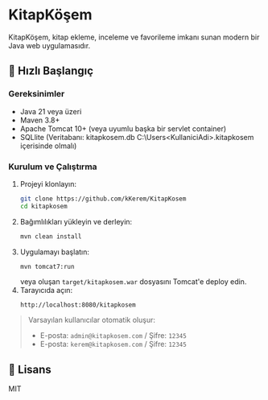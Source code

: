 # KitapKöşem

KitapKöşem, kitap ekleme, inceleme ve favorileme imkanı sunan modern bir Java web uygulamasıdır.

## 🚀 Hızlı Başlangıç

### Gereksinimler
- Java 21 veya üzeri
- Maven 3.8+
- Apache Tomcat 10+ (veya uyumlu başka bir servlet container)
- SQLlite (Veritabanı: kitapkosem.db C:\Users\<KullaniciAdi>\.kitapkosem içerisinde olmalı)

### Kurulum ve Çalıştırma

1. Projeyi klonlayın:
   ```bash
   git clone https://github.com/kKerem/KitapKosem
   cd kitapkosem
   ```
2. Bağımlılıkları yükleyin ve derleyin:
   ```bash
   mvn clean install
   ```
3. Uygulamayı başlatın:
   ```bash
   mvn tomcat7:run
   ```
   veya oluşan `target/kitapkosem.war` dosyasını Tomcat'e deploy edin.
4. Tarayıcıda açın:
   ```
   http://localhost:8080/kitapkosem
   ```

> Varsayılan kullanıcılar otomatik oluşur:
> - E-posta: `admin@kitapkosem.com` / Şifre: `12345`
> - E-posta: `kerem@kitapkosem.com` / Şifre: `12345`

## 📝 Lisans
MIT 
